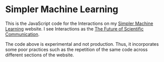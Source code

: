 # Simpler Machine Learning

This is the JavaScript code for the Interactions on my [Simpler Machine Learning](https://www.simplermachinelearning.com) website. I see Interactions 
as the [The Future of Scientific Communication](https://www.simplermachinelearning.com/interactions.html).

The code above is experimental and not production. Thus, it incorporates some poor practices such as the repetition of the same code across different sections of 
the website.
